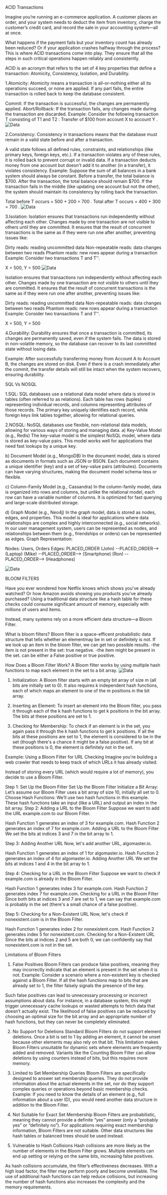 ACID Transactions

Imagine you’re running an e-commerce application.
A customer places an order, and your system needs to deduct the item from inventory, charge the customer’s credit card, and record the sale in your accounting system—all at once.

What happens if the payment fails but your inventory count has already been reduced? Or if your application crashes halfway through the process?
This is where ACID transactions come into play. They ensure that all the steps in such critical operations happen reliably and consistently.

ACID is an acronym that refers to the set of 4 key properties that define a transaction: Atomicity, Consistency, Isolation, and Durability.

1.Atomicity:
Atomicity means a transaction is all-or-nothing either all its operations succeed, or none are applied. If any part fails, the entire transaction is rolled back to keep the database consistent.

Commit: If the transaction is successful, the changes are permanently applied.
Abort/Rollback: If the transaction fails, any changes made during the transaction are discarded.
Example: Consider the following transaction T consisting of T1 and T2 : Transfer of $100 from account X to account Y .
![Data](https://github.com/anjali22-lgtm/System-Design/blob/8b9ea6c4649f3c04ab777576a872cef8f2c00ff2/ato.png)


2.Consistency:
Consistency in transactions means that the database must remain in a valid state before and after a transaction.

A valid state follows all defined rules, constraints, and relationships (like primary keys, foreign keys, etc.).
If a transaction violates any of these rules, it is rolled back to prevent corrupt or invalid data.
If a transaction deducts money from one account but doesn't add it to another (in a transfer), it violates consistency.
Example: Suppose the sum of all balances in a bank system should always be constant. Before a transfer, the total balance is $700. After the transaction, the total balance should remain $700. If the transaction fails in the middle (like updating one account but not the other), the system should maintain its consistency by rolling back the transaction.

Total before T occurs = 500 + 200 = 700 .
Total after T occurs = 400 + 300 = 700 .
![Data](https://github.com/anjali22-lgtm/System-Design/blob/8b9ea6c4649f3c04ab777576a872cef8f2c00ff2/con.png)


3.Isolation:
Isolation ensures that transactions run independently without affecting each other. Changes made by one transaction are not visible to others until they are committed.
It ensures that the result of concurrent transactions is the same as if they were run one after another, preventing issues like:

Dirty reads: reading uncommitted data
Non-repeatable reads: data changes between two reads
Phantom reads: new rows appear during a transaction
Example: Consider two transactions T and T''.

X = 500, Y = 500
![Data](https://github.com/anjali22-lgtm/System-Design/blob/8b9ea6c4649f3c04ab777576a872cef8f2c00ff2/iso.png)

Isolation ensures that transactions run independently without affecting each other. Changes made by one transaction are not visible to others until they are committed.
It ensures that the result of concurrent transactions is the same as if they were run one after another, preventing issues like:

Dirty reads: reading uncommitted data
Non-repeatable reads: data changes between two reads
Phantom reads: new rows appear during a transaction
Example: Consider two transactions T and T''.

X = 500, Y = 500


4.Durability:
Durability ensures that once a transaction is committed, its changes are permanently saved, even if the system fails. 
The data is stored in non-volatile memory, so the database can recover to its last committed state without losing data.

Example: After successfully transferring money from Account A to Account B, the changes are stored on disk.
Even if there is a crash immediately after the commit, the transfer details will still be intact when the system recovers, ensuring durability.


SQL Vs NOSQL

1.SQL:
SQL databases use a relational data model where data is stored in tables (often referred to as relations).
Each table has rows (tuples) representing individual records, and columns representing attributes of those records.
The primary key uniquely identifies each record, while foreign keys link tables together, allowing for relational queries.

2.NOSQL:
NoSQL databases use flexible, non-relational data models, allowing for various ways of storing and managing data.
a) Key-Value Model (e.g., Redis)
The key-value model is the simplest NoSQL model, where data is stored as key-value pairs. This model works well for applications that need fast lookups by a unique key.

b) Document Model (e.g., MongoDB)
In the document model, data is stored as documents in formats such as JSON or BSON.
Each document contains a unique identifier (key) and a set of key-value pairs (attributes). Documents can have varying structures, making the document model schema-less or flexible.

c) Column-Family Model (e.g., Cassandra)
In the column-family model, data is organized into rows and columns, but unlike the relational model, each row can have a variable number of columns.
It is optimized for fast querying and large-scale distributed storage.

d) Graph Model (e.g., Neo4j)
In the graph model, data is stored as nodes, edges, and properties. This model is ideal for applications where data relationships are complex and highly interconnected (e.g., social networks).
In our user management system, users can be represented as nodes, and relationships between them (e.g., friendships or orders) can be represented as edges.
Graph Representation:

Nodes: Users, Orders
Edges: PLACED_ORDER
(John) --PLACED_ORDER--> (Laptop)
(Mike) --PLACED_ORDER--> (Smartphone)
(Ron) --PLACED_ORDER--> (Headphones)

![Data](https://github.com/anjali22-lgtm/System-Design/blob/8b9ea6c4649f3c04ab777576a872cef8f2c00ff2/SQL.png)


BLOOM FILTERS

Have you ever wondered how Netflix knows which shows you've already watched? Or how Amazon avoids showing you products you've already purchased?
Using a traditional data structure like a hash table for these checks could consume significant amount of memory, especially with millions of users and items.

Instead, many systems rely on a more efficient data structure—a Bloom Filter.

What is bloom filters?
Bloom filter is a space-efficent probabilistic data structure that tells whether an elementmay be in set or definitely is not. If we look up an item in the bloom filter, we can get two possible results.
-the item is not present in the set: true negative.
-the item might be present in the set. can be either a False positive or true positive.

How Does a Bloom Filter Work?
A Bloom filter works by using multiple hash functions to map each element in the set to a bit array.
![Data](https://github.com/anjali22-lgtm/System-Design/blob/8b9ea6c4649f3c04ab777576a872cef8f2c00ff2/bloom.png)

1. Initialization:
A Bloom filter starts with an empty bit array of size m (all bits are initially set to 0).
It also requires k independent hash functions, each of which maps an element to one of the m positions in the bit array.

3. Inserting an Element:
To insert an element into the Bloom filter, you pass it through each of the k hash functions to get k positions in the bit array.
The bits at these positions are set to 1.

5. Checking for Membership:
To check if an element is in the set, you again pass it through the k hash functions to get k positions.
If all the bits at these positions are set to 1, the element is considered to be in the set (though there's a chance it might be a false positive).
If any bit at these positions is 0, the element is definitely not in the set.


Example: Using a Bloom Filter for URL Checking
Imagine you're building a web crawler that needs to keep track of which URLs it has already visited.

Instead of storing every URL (which would require a lot of memory), you decide to use a Bloom Filter.

Step 1: Set Up the Bloom Filter
Set Up the Bloom Filter
Initialize a Bit Array: Let’s assume our Bloom Filter uses a bit array of size 10, initially all set to 0.
Choose Hash Functions: We’ll use two hash functions in this example. These hash functions take an input (like a URL) and output an index in the bit array.
Step 2: Adding a URL to the Bloom Filter
Suppose we want to add the URL example.com to our Bloom Filter.

Hash Function 1 generates an index of 3 for example.com.
Hash Function 2 generates an index of 7 for example.com.
Adding a URL to the Bloom Filter
We set the bits at indices 3 and 7 in the bit array to 1.

Step 3: Adding Another URL
Now, let's add another URL, algomaster.io.

Hash Function 1 generates an index of 1 for algomaster.io.
Hash Function 2 generates an index of 4 for algomaster.io.
Adding Another URL
We set the bits at indices 1 and 4 in the bit array to 1.

Step 4: Checking for a URL in the Bloom Filter
Suppose we want to check if example.com is already in the Bloom Filter.

Hash Function 1 generates index 3 for example.com.
Hash Function 2 generates index 7 for example.com.
Checking for a URL in the Bloom Filter
Since both bits at indices 3 and 7 are set to 1, we can say that example.com is probably in the set (there's a small chance of a false positive).

Step 5: Checking for a Non-Existent URL
Now, let's check if nonexistent.com is in the Bloom Filter.

Hash Function 1 generates index 2 for nonexistent.com.
Hash Function 2 generates index 5 for nonexistent.com.
Checking for a Non-Existent URL
Since the bits at indices 2 and 5 are both 0, we can confidently say that nonexistent.com is not in the set.

Limitations of Bloom Filters
1. False Positives
Bloom Filters can produce false positives, meaning they may incorrectly indicate that an element is present in the set when it is not.
Example: Consider a scenario where a non-existent key is checked against a Bloom Filter. If all the hash functions map to bits that are already set to 1, the filter falsely signals the presence of the key.

Such false positives can lead to unnecessary processing or incorrect assumptions about data.
For instance, in a database system, this might trigger unnecessary cache lookups or wasted attempts to fetch data that doesn’t actually exist.
The likelihood of false positives can be reduced by choosing an optimal size for the bit array and an appropriate number of hash functions, but they can never be completely eliminated.

2. No Support for Deletions
Standard Bloom Filters do not support element deletions. Once a bit is set to 1 by adding an element, it cannot be unset because other elements may also rely on that bit.
This limitation makes Bloom Filters unsuitable for dynamic sets where elements are frequently added and removed.
Variants like the Counting Bloom Filter can allow deletions by using counters instead of bits, but this requires more memory.

3. Limited to Set Membership Queries
Bloom Filters are specifically designed to answer set membership queries. They do not provide information about the actual elements in the set, nor do they support complex queries or operations beyond basic membership checks.
Example: If you need to know the details of an element (e.g., full information about a user ID), you would need another data structure in addition to the Bloom Filter.

4. Not Suitable for Exact Set Membership
Bloom Filters are probabilistic, meaning they cannot provide a definite “yes” answer (only a “probably yes” or “definitely no”).
For applications requiring exact membership information, Bloom Filters are not suitable. Other data structures like hash tables or balanced trees should be used instead.

5. Vulnerable to Hash Collisions
Hash collisions are more likely as the number of elements in the Bloom Filter grows. Multiple elements can end up setting or relying on the same bits, increasing false positives.

As hash collisions accumulate, the filter’s effectiveness decreases. With a high load factor, the filter may perform poorly and become unreliable.
The use of additional hash functions can help reduce collisions, but increasing the number of hash functions also increases the complexity and the memory requirements.


